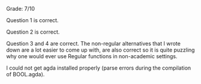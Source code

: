 Grade: 7/10

Question 1 is correct.

Question 2 is correct.

Question 3 and 4 are correct. The non-regular alternatives that I wrote down are a lot easier to come up with, are also correct so it is quite puzzling why one would ever use Regular
functions in non-academic settings.

I could not get agda installed properly (parse errors during the compilation of BOOL.agda).

